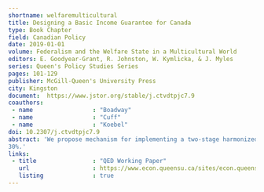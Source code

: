 ```yaml
---
shortname: welfaremulticultural
title: Designing a Basic Income Guarantee for Canada
type: Book Chapter
field: Canadian Policy
date: 2019-01-01
volume: Federalism and the Welfare State in a Multicultural World
editors: E. Goodyear-Grant, R. Johnston, W. Kymlicka, & J. Myles
series: Queen's Policy Studies Series
pages: 101-129
publisher: McGill-Queen's University Press
city: Kingston
document:  https://www.jstor.org/stable/j.ctvdtpjc7.9
coauthors:
 - name                 : "Boadway"
 - name                 : "Cuff"
 - name                 : "Koebel"
doi: 10.2307/j.ctvdtpjc7.9
abstract: 'We propose mechanism for implementing a two-stage harmonized Basic Income Guarantee with federal and provincial components. In Stage One, the federal government replaces its refundable and nonrefundable tax credits with an income-tested basic income delivered through the income tax system. The reform is revenue-neutral. In Stage Two, each province decides whether to implement a provincial basic income guarantee that is harmonized with the federal one but allows province-specific basic income levels. The provincial basic income replaces provincial refundable and nonrefundable tax credits as well as welfare and disability transfers, and is also revenue-neutral. All social services and contributory social insurance programs remain intact. An illustrative calculation using Statistical Canada’s SPSD/M model shows the financial feasibility of a national BIG of $20,000 per adult adjusted for family size with a benefit reduction rate of
30%.'
links:
 - title                : "QED Working Paper"
   url                  : https://www.econ.queensu.ca/sites/econ.queensu.ca/files/qed_wp_1371.pdf
   listing              : true
---
```

